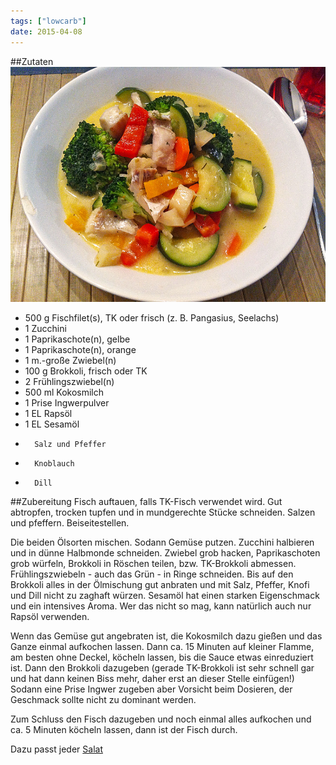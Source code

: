 ```yaml
---
tags: ["lowcarb"]
date: 2015-04-08
---
```


##Zutaten
![](../uploads/Fisch-Gemuesepfanne-mit-Kokosmilch.jpg)

- 500 g     Fischfilet(s), TK oder frisch (z. B. Pangasius, Seelachs)
- 1      Zucchini
- 1      Paprikaschote(n), gelbe
- 1      Paprikaschote(n), orange
- 1 m.-große     Zwiebel(n)
- 100 g     Brokkoli, frisch oder TK
- 2      Frühlingszwiebel(n)
- 500 ml     Kokosmilch
- 1 Prise     Ingwerpulver
- 1 EL     Rapsöl
- 1 EL     Sesamöl
-       Salz und Pfeffer
-       Knoblauch
-       Dill

##Zubereitung
Fisch auftauen, falls TK-Fisch verwendet wird. Gut abtropfen, trocken tupfen und in mundgerechte Stücke schneiden. Salzen und pfeffern. Beiseitestellen.

Die beiden Ölsorten mischen. Sodann Gemüse putzen. Zucchini halbieren und in dünne Halbmonde schneiden. Zwiebel grob hacken, Paprikaschoten grob würfeln, Brokkoli in Röschen teilen, bzw. TK-Brokkoli abmessen. Frühlingszwiebeln - auch das Grün - in Ringe schneiden. Bis auf den Brokkoli alles in der Ölmischung gut anbraten und mit Salz, Pfeffer, Knofi und Dill nicht zu zaghaft würzen. Sesamöl hat einen starken Eigenschmack und ein intensives Aroma. Wer das nicht so mag, kann natürlich auch nur Rapsöl verwenden.

Wenn das Gemüse gut angebraten ist, die Kokosmilch dazu gießen und das Ganze einmal aufkochen lassen. Dann ca. 15 Minuten auf kleiner Flamme, am besten ohne Deckel, köcheln lassen, bis die Sauce etwas einreduziert ist. Dann den Brokkoli dazugeben (gerade TK-Brokkoli ist sehr schnell gar und hat dann keinen Biss mehr, daher erst an dieser Stelle einfügen!) Sodann eine Prise Ingwer zugeben aber Vorsicht beim Dosieren, der Geschmack sollte nicht zu dominant werden.

Zum Schluss den Fisch dazugeben und noch einmal alles aufkochen und ca. 5 Minuten köcheln lassen, dann ist der Fisch durch.

Dazu passt jeder [Salat](/salate/)
